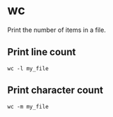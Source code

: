 # wc

Print the number of items in a file.


## Print line count

	wc -l my_file


## Print character count

	wc -m my_file
